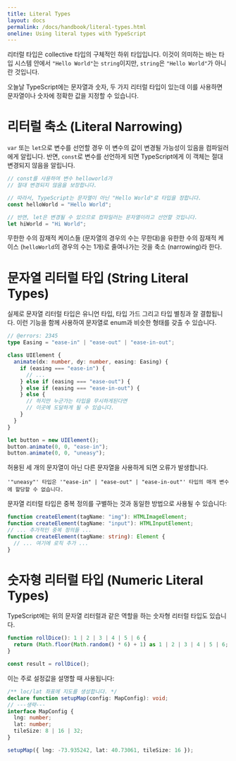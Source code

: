 ```yaml
---
title: Literal Types
layout: docs
permalink: /docs/handbook/literal-types.html
oneline: Using literal types with TypeScript
---
```


리터럴 타입은 collective 타입의 구체적인 하위 타입입니다.
이것이 의미하는 바는 타입 시스템 안에서 `"Hello World"`는 `string`이지만, `string`은 `"Hello World"`가 아니란 것입니다.

오늘날 TypeScript에는 문자열과 숫자, 두 가지 리터럴 타입이 있는데 이를 사용하면 문자열이나 숫자에 정확한 값을 지정할 수 있습니다.

# 리터럴 축소 (Literal Narrowing)

`var` 또는 `let`으로 변수를 선언할 경우 이 변수의 값이 변경될 가능성이 있음을 컴파일러에게 알립니다.
반면, `const`로 변수를 선언하게 되면 TypeScript에게 이 객체는 절대 변경되지 않음을 알립니다.

```ts
// const를 사용하여 변수 helloworld가
// 절대 변경되지 않음을 보장합니다.

// 따라서, TypeScript는 문자열이 아닌 "Hello World"로 타입을 정합니다.
const helloWorld = "Hello World";

// 반면, let은 변경될 수 있으므로 컴파일러는 문자열이라고 선언할 것입니다.
let hiWorld = "Hi World";
```

무한한 수의 잠재적 케이스들 (문자열의 경우의 수는 무한대)을 유한한 수의 잠재적 케이스 (`helloWorld`의 경우의 수는 1개)로 줄여나가는 것을 축소 (narrowing)라 한다.

# 문자열 리터럴 타입 (String Literal Types)

실제로 문자열 리터럴 타입은 유니언 타입, 타입 가드 그리고 타입 별칭과 잘 결합됩니다.
이런 기능을 함께 사용하여 문자열로 enum과 비슷한 형태를 갖출 수 있습니다.

```ts
// @errors: 2345
type Easing = "ease-in" | "ease-out" | "ease-in-out";

class UIElement {
  animate(dx: number, dy: number, easing: Easing) {
    if (easing === "ease-in") {
      // ...
    } else if (easing === "ease-out") {
    } else if (easing === "ease-in-out") {
    } else {
      // 하지만 누군가는 타입을 무시하게된다면
      // 이곳에 도달하게 될 수 있습니다.
    }
  }
}

let button = new UIElement();
button.animate(0, 0, "ease-in");
button.animate(0, 0, "uneasy");
```

허용된 세 개의 문자열이 아닌 다른 문자열을 사용하게 되면 오류가 발생합니다.

```
'"uneasy"' 타입은 '"ease-in" | "ease-out" | "ease-in-out"' 타입의 매개 변수에 할당할 수 없습니다.
```

문자열 리터럴 타입은 중복 정의를 구별하는 것과 동일한 방법으로 사용될 수 있습니다:

```ts
function createElement(tagName: "img"): HTMLImageElement;
function createElement(tagName: "input"): HTMLInputElement;
// ... 추가적인 중복 정의들 ...
function createElement(tagName: string): Element {
  // ... 여기에 로직 추가 ...
}
```

# 숫자형 리터럴 타입 (Numeric Literal Types)

TypeScript에는 위의 문자열 리터럴과 같은 역할을 하는 숫자형 리터럴 타입도 있습니다.

```ts
function rollDice(): 1 | 2 | 3 | 4 | 5 | 6 {
  return (Math.floor(Math.random() * 6) + 1) as 1 | 2 | 3 | 4 | 5 | 6;
}

const result = rollDice();
```

이는 주로 설정값을 설명할 때 사용됩니다:

```ts
/** loc/lat 좌표에 지도를 생성합니다. */
declare function setupMap(config: MapConfig): void;
// ---생략---
interface MapConfig {
  lng: number;
  lat: number;
  tileSize: 8 | 16 | 32;
}

setupMap({ lng: -73.935242, lat: 40.73061, tileSize: 16 });
```